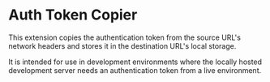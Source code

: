 # Auth Token Copier

This extension copies the authentication token from the source URL's network headers and stores it in the destination URL's local storage.

It is intended for use in development environments where the locally hosted development server needs an authentication token from a live environment.
